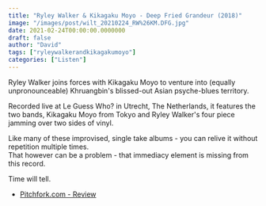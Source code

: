 ```yaml
---
title: "Ryley Walker & Kikagaku Moyo - Deep Fried Grandeur (2018)"
image: "/images/post/wilt_20210224_RW%26KM.DFG.jpg"
date: 2021-02-24T00:00:00.0000000
draft: false
author: "David"
tags: ["ryleywalkerandkikagakumoyo"]
categories: ["Listen"]
---
```

Ryley Walker joins forces with Kikagaku Moyo to venture into (equally unpronounceable) Khruangbin's blissed-out Asian psyche-blues territory.

Recorded live at Le Guess Who? in Utrecht, The Netherlands, it features the two bands, Kikagaku Moyo from Tokyo and Ryley Walker's four piece jamming over two sides of vinyl.

Like many of these improvised, single take albums - you can relive it without repetition multiple times.   
That however can be a problem  - that immediacy element is missing from this record.

Time will tell.

- [Pitchfork.com - Review](https://pitchfork.com/reviews/albums/ryley-walker-kikagaku-moyo-deep-fried-grandeur/)